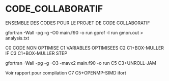 # CODE_COLLABORATIF
ENSEMBLE DES CODES POUR LE PROJET DE CODE COLLABORATIF

gfortran -Wall  -pg -g -O0 main.f90 -o run
gprof -l run gmon.out  > analysis.txt

C0 CODE NON OPTIMISE
C1 VARIABLES OPTIMISEES
C2 C1+BOX-MULLER IF
C3 C1+BOX-MULLER STEP

gfortran -Wall  -pg -g -O3 -mavx2 main.f90 -o run
C5 C3+UNROLL-JAM

Voir rapport pour compilation
C7 C5+OPENMP-SIMD ifort

